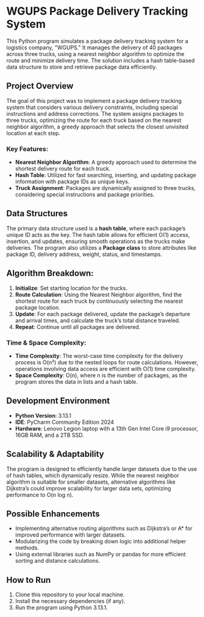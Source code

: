 
# WGUPS Package Delivery Tracking System

This Python program simulates a package delivery tracking system for a logistics company, "WGUPS." It manages the delivery of 40 packages across three trucks, using a nearest neighbor algorithm to optimize the route and minimize delivery time. The solution includes a hash table-based data structure to store and retrieve package data efficiently.

## Project Overview

The goal of this project was to implement a package delivery tracking system that considers various delivery constraints, including special instructions and address corrections. The system assigns packages to three trucks, optimizing the route for each truck based on the nearest neighbor algorithm, a greedy approach that selects the closest unvisited location at each step.

### Key Features:
- **Nearest Neighbor Algorithm**: A greedy approach used to determine the shortest delivery route for each truck.
- **Hash Table**: Utilized for fast searching, inserting, and updating package information with package IDs as unique keys.
- **Truck Assignment**: Packages are dynamically assigned to three trucks, considering special instructions and package priorities.

## Data Structures
The primary data structure used is a **hash table**, where each package’s unique ID acts as the key. The hash table allows for efficient O(1) access, insertion, and updates, ensuring smooth operations as the trucks make deliveries. The program also utilizes a **Package class** to store attributes like package ID, delivery address, weight, status, and timestamps.

## Algorithm Breakdown:
1. **Initialize**: Set starting location for the trucks.
2. **Route Calculation**: Using the Nearest Neighbor algorithm, find the shortest route for each truck by continuously selecting the nearest package location.
3. **Update**: For each package delivered, update the package’s departure and arrival times, and calculate the truck’s total distance traveled.
4. **Repeat**: Continue until all packages are delivered.

### Time & Space Complexity:
- **Time Complexity**: The worst-case time complexity for the delivery process is O(n²) due to the nested loops for route calculations. However, operations involving data access are efficient with O(1) time complexity.
- **Space Complexity**: O(n), where n is the number of packages, as the program stores the data in lists and a hash table.

## Development Environment
- **Python Version**: 3.13.1
- **IDE**: PyCharm Community Edition 2024
- **Hardware**: Lenovo Legion laptop with a 13th Gen Intel Core i9 processor, 16GB RAM, and a 2TB SSD.

## Scalability & Adaptability
The program is designed to efficiently handle larger datasets due to the use of hash tables, which dynamically resize. While the nearest neighbor algorithm is suitable for smaller datasets, alternative algorithms like Dijkstra’s could improve scalability for larger data sets, optimizing performance to O(n log n).

## Possible Enhancements
- Implementing alternative routing algorithms such as Dijkstra’s or A* for improved performance with larger datasets.
- Modularizing the code by breaking down logic into additional helper methods.
- Using external libraries such as NumPy or pandas for more efficient sorting and distance calculations.

## How to Run
1. Clone this repository to your local machine.
2. Install the necessary dependencies (if any).
3. Run the program using Python 3.13.1.


